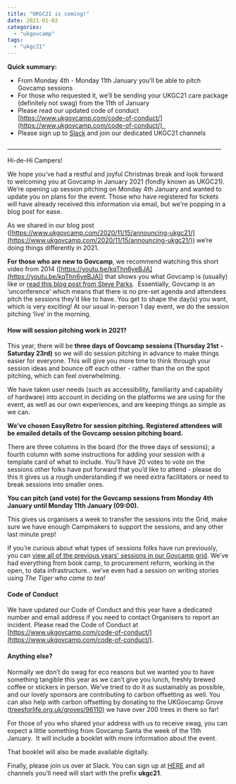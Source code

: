 ```yaml
---
title: "UKGC21 is coming!"
date: 2021-01-03
categories: 
  - "ukgovcamp"
tags: 
  - "ukgc21"
---
```


**Quick summary:**

- From Monday 4th - Monday 11th January you’ll be able to pitch Govcamp sessions 
- For those who requested it, we’ll be sending your UKGC21 care package (definitely not swag) from the 11th of January
- Please read our updated code of conduct [https://www.ukgovcamp.com/code-of-conduct/](https://www.ukgovcamp.com/code-of-conduct/)  
- Please sign up to [Slack](https://ukgovcamp.slack.com/join/shared_invite/enQtNTIyMTIxMTc1MDcyLWQzNjg3YTdhMzRlMDdlYWY5OTFlY2Y2NWNiODY1ZGI5YWUxMWQ4YTFhNzAxYzhkODlmZWY1ZDI1YjBjNmY1MGY) and join our dedicated UKGC21 channels

\_\_\_\_\_\_\_\_\_\_\_\_\_\_\_\_\_\_\_\_\_\_\_\_\_\_\_\_\_\_\_\_\_\_\_\_\_\_\_\_\_\_\_\_\_\_\_\_\_\_\_\_\_\_\_\_\_\_\_\_\_\_\_\_\_\_\_\_\_\_\_\_\_\_\_\_

Hi-de-Hi Campers!

We hope you’ve had a restful and joyful Christmas break and look forward to welcoming you at Govcamp in January 2021 (fondly known as UKGC21). We’re opening up session pitching on Monday 4th January and wanted to update you on plans for the event. Those who have registered for tickets will have already received this information via email, but we're popping in a blog post for ease. 

As we shared in our blog post ([https://www.ukgovcamp.com/2020/11/15/announcing-ukgc21/](https://www.ukgovcamp.com/2020/11/15/announcing-ukgc21/)) we’re doing things differently in 2021. 

**For those who are new to Govcamp**, we recommend watching this short video from 2014 ([https://youtu.be/kqThn6yeBJA](https://youtu.be/kqThn6yeBJA)) that shows you what Govcamp is (usually) like or [read this blog post from Steve Parks](https://blog.weareconvivio.com/what-to-expect-at-ukgovcamp-ecc37191dc81).  Essentially, Govcamp is an ‘unconference’ which means that there is no pre-set agenda and attendees pitch the sessions they’d like to have. You get to shape the day(s) you want, which is very exciting! At our usual in-person 1 day event, we do the session pitching ‘live’ in the morning.

#### **How will session pitching work in 2021?**

This year, there will be **three days of Govcamp sessions (Thursday 21st - Saturday 23rd)** so we will do session pitching in advance to make things easier for everyone. This will give you more time to think through your session ideas and bounce off each other - rather than the on the spot pitching, which can feel overwhelming.

We have taken user needs (such as accessibility, familiarity and capability of hardware) into account in deciding on the platforms we are using for the event, as well as our own experiences, and are keeping things as simple as we can. 

**We’ve chosen EasyRetro for session pitching. Registered attendees will be emailed details of the Govcamp session pitching board.** 

There are three columns in the board (for the three days of sessions); a fourth column with some instructions for adding your session with a template card of what to include. You’ll have 20 votes to vote on the sessions other folks have put forward that you’d like to attend - please do this it gives us a rough understanding if we need extra facilitators or need to break sessions into smaller ones. 

**You can pitch (and vote) for the Govcamp sessions from Monday 4th January until Monday 11th January (09:00).**   

This gives us organisers a week to transfer the sessions into the Grid, make sure we have enough Campmakers to support the sessions, and any other last minute prep!

If you’re curious about what types of sessions folks have run previously, you can [view all of the previous years' sessions in our Govcamp grid](https://docs.google.com/spreadsheets/d/1S6nemSPxSLrURGigaQZFKViWBoAhalpE2f0RtZ92Fpk/pubhtml). We’ve had everything from book camp, to procurement reform, working in the open, to data infrastructure.. we’ve even had a session on writing stories using _The Tiger who came to tea!_

#### **Code of Conduct**

We have updated our Code of Conduct and this year have a dedicated number and email address if you need to contact Organisers to report an incident. Please read the Code of Conduct at [https://www.ukgovcamp.com/code-of-conduct/](https://www.ukgovcamp.com/code-of-conduct/).

#### **Anything else?**

Normally we don’t do swag for eco reasons but we wanted you to have something tangible this year as we can’t give you lunch, freshly brewed coffee or stickers in person. We’ve tried to do it as sustainably as possible, and our lovely sponsors are contributing to carbon offsetting as well. You can also help with carbon offsetting by donating to the UKGovcamp Grove ([treesforlife.org.uk/groves/96110)](https://treesforlife.org.uk/groves/96110/) we have over 200 trees in there so far!

For those of you who shared your address with us to receive swag, you can expect a little something from Govcamp Santa the week of the 11th January.  It will include a booklet with more information about the event. 

That booklet will also be made available digitally. 

Finally, please join us over at Slack. You can sign up at [HERE](https://ukgovcamp.slack.com/join/shared_invite/enQtNTIyMTIxMTc1MDcyLWQzNjg3YTdhMzRlMDdlYWY5OTFlY2Y2NWNiODY1ZGI5YWUxMWQ4YTFhNzAxYzhkODlmZWY1ZDI1YjBjNmY1MGY) and all channels you’ll need will start with the prefix **ukgc21**.
